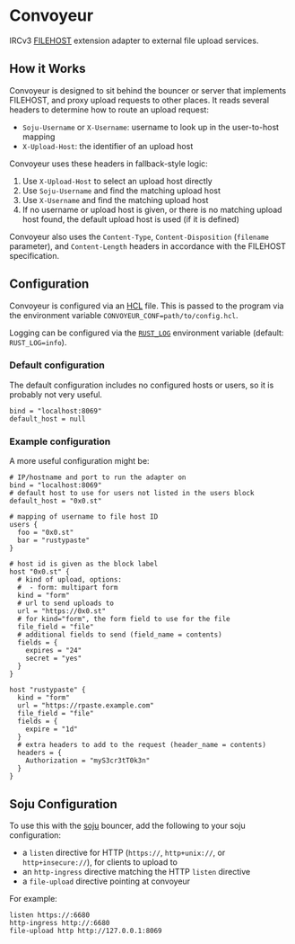 # Convoyeur

IRCv3 [FILEHOST](https://soju.im/filehost) extension adapter to external file upload services.

## How it Works

Convoyeur is designed to sit behind the bouncer or server that implements FILEHOST, and proxy
upload requests to other places. It reads several headers to determine how to route an upload request:

- `Soju-Username` or `X-Username`: username to look up in the user-to-host mapping
- `X-Upload-Host`: the identifier of an upload host

Convoyeur uses these headers in fallback-style logic:

1. Use `X-Upload-Host` to select an upload host directly
2. Use `Soju-Username` and find the matching upload host
3. Use `X-Username` and find the matching upload host
4. If no username or upload host is given, or there is no matching upload host found, the default upload
   host is used (if it is defined)

Convoyeur also uses the `Content-Type`, `Content-Disposition` (`filename` parameter), and `Content-Length`
headers in accordance with the FILEHOST specification.

## Configuration

Convoyeur is configured via an [HCL](https://github.com/hashicorp/hcl/blob/main/hclsyntax/spec.md)
file. This is passed to the program via the environment variable `CONVOYEUR_CONF=path/to/config.hcl`.

Logging can be configured via the [`RUST_LOG`](https://docs.rs/env_logger/latest/env_logger/#enabling-logging)
environment variable (default: `RUST_LOG=info`).

### Default configuration

The default configuration includes no configured hosts or users, so it is probably not very useful.

```hcl
bind = "localhost:8069"
default_host = null
```

### Example configuration

A more useful configuration might be:

```hcl
# IP/hostname and port to run the adapter on
bind = "localhost:8069"
# default host to use for users not listed in the users block
default_host = "0x0.st"

# mapping of username to file host ID
users {
  foo = "0x0.st"
  bar = "rustypaste"
}

# host id is given as the block label
host "0x0.st" {
  # kind of upload, options:
  #  - form: multipart form
  kind = "form"
  # url to send uploads to
  url = "https://0x0.st"
  # for kind="form", the form field to use for the file
  file_field = "file"
  # additional fields to send (field_name = contents)
  fields = {
    expires = "24"
    secret = "yes"
  }
}

host "rustypaste" {
  kind = "form"
  url = "https://rpaste.example.com"
  file_field = "file"
  fields = {
    expire = "1d"
  }
  # extra headers to add to the request (header_name = contents)
  headers = {
    Authorization = "myS3cr3tT0k3n"
  }
}

```

## Soju Configuration

To use this with the [soju](https://soju.im) bouncer, add the following to your soju configuration:

- a `listen` directive for HTTP (`https://`, `http+unix://`, or `http+insecure://`), for clients to upload to
- an `http-ingress` directive matching the HTTP `listen` directive
- a `file-upload` directive pointing at convoyeur

For example:
```
listen https://:6680
http-ingress http://:6680
file-upload http http://127.0.0.1:8069
```
